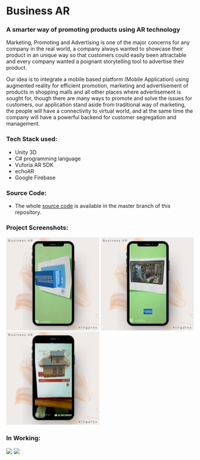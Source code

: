 # Business AR 
### A smarter way of promoting products using AR technology <br/>
<p>Marketing, Promoting and Advertising is one of the major concerns for any company
in the real world, a company always wanted to showcase 
their product in an unique way so that customers could easily been attractable and 
every company wanted a poignant storytelling tool to advertise their product. <br/>
<p>Our idea is to integrate a mobile based platform (Mobile Application) using augmented reality for efficient promotion, 
marketing and advertisement of products in shopping malls and all other places where advertisement is sought for,
though there are many ways to promote and solve the issues for customers, 
our application stand aside from traditional way of marketing, the people will have a connectivity to virtual world, 
and at the same time the company will have a powerful backend for customer segregation and management. 

### Tech Stack used:
- Unity 3D
- C# programming language
- Vuforia AR SDK
- echoAR
- Google Firebase

### Source Code:

- The whole [source code](https://github.com/Kingpins/BusinessAR/tree/master) is available in the master branch of this repository.

### Project Screenshots:
<img src="https://github.com/Kingpins/BusinessAR/blob/main/Project%20Screenshots/BusinessAR%20(1).png" width="250px"/> <img src="https://github.com/Kingpins/BusinessAR/blob/main/Project%20Screenshots/BusinessAR%20(3).png" width="250px"/> <img src="https://github.com/Kingpins/BusinessAR/blob/main/Project%20Screenshots/BusinessAR%20(5).png" width="250px"/>


### In Working:
<img src="https://github.com/Kingpins/BusinessAR/blob/main/Project%20Screenshots/20201121_155447.gif" width="250px"/> <img src="https://github.com/Kingpins/BusinessAR/blob/main/Project%20Screenshots/20201121_160653.gif" width="250px"/> 
